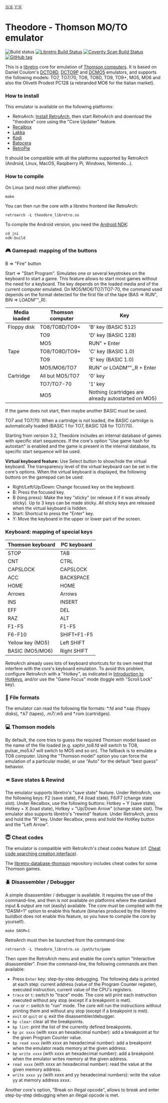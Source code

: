 [:gb:](https://github.com/Zlika/theodore/blob/master/README.md)
[:fr:](https://github.com/Zlika/theodore/blob/master/README-FR.md)

Theodore - Thomson MO/TO emulator
====================================

![Build status](https://github.com/Zlika/theodore/workflows/CI/badge.svg)
[![Libretro Build Status](https://img.shields.io/gitlab/pipeline/libretro/theodore/master?gitlab_url=https%3A%2F%2Fgit.libretro.com)](https://git.libretro.com/libretro/theodore/-/pipelines)
[![Coverity Scan Build Status](https://scan.coverity.com/projects/15677/badge.svg)](https://scan.coverity.com/projects/zlika-theodore)
[![GitHub tag](https://img.shields.io/github/tag/Zlika/theodore.svg)](https://github.com/Zlika/theodore/releases)

This is a [libretro](https://github.com/libretro) core for emulation of [Thomson computers](https://en.wikipedia.org/wiki/Thomson_computers). It is based on Daniel Coulom's [DCTO8D](http://dcto8.free.fr/), [DCTO9P](http://dcto9p.free.fr/) and [DCMO5](http://dcmo5.free.fr/) emulators, and supports the following models: TO7, TO7/70, TO8, TO8D, TO9, TO9+, MO5, MO6 and also the Olivetti Prodest PC128 (a rebranded MO6 for the Italian market).

### How to install

This emulator is available on the following platforms:
* RetroArch: [Install RetroArch](http://www.retroarch.com/?page=platforms), then start RetroArch and download the "theodore" core using the "Core Updater" feature.
* [Recalbox](https://www.recalbox.com/)
* [Lakka](http://www.lakka.tv/)
* [Kodi](https://kodi.tv/)
* [Batocera](https://batocera.org/)
* [RetroPie](https://retropie.org.uk/)

It should be compatible with all the platforms supported by RetroArch (Android, Linux, MacOS, Raspberry Pi, Windows, Nintendo...).

### How to compile

On Linux (and most other platforms):
```
make
```
You can then run the core with a libretro frontend like RetroArch:
```
retroarch -L theodore_libretro.so
```

To compile the Android version, you need the [Android NDK](https://developer.android.com/ndk/downloads/):
```
cd jni
ndk-build
```

### :video_game: Gamepad: mapping of the buttons

B => "Fire" button

Start => "Start Program". Simulates one or several keystrokes on the keyboard to start a game. This feature allows to start most games without the need for a keyboard. The key depends on the loaded media and of the current computer emulated. On MO5/MO6/TO7/TO7-70, the command used depends on the format detected for the first file of the tape (BAS => RUN", BIN => LOADM"",,R).

| Media loaded | Thomson computer | Key                 |
| ------------ | ---------------- | ------------------- |
| Floppy disk  | TO8/TO8D/TO9+    | 'B' key (BASIC 512) |
|              | TO9              | 'D' key (BASIC 128) |
|              | MO5              | RUN" + Enter        |
| Tape         | TO8/TO8D/TO9+    | 'C' key (BASIC 1.0) |
|              | TO9              | 'E' key (BASIC 1.0) |
|              | MO5/MO6/TO7      | RUN" or LOADM"",,R + Enter |
| Cartridge    | All but MO5/TO7  | '0' key             |
|              | TO7/TO7-70       | '1' key             |
|              | MO5              | Nothing (cartridges are already autostarted on MO5) |

If the game does not start, then maybe another BASIC must be used.

TO7 and TO7/70: When a cartridge is not loaded, the BASIC cartridge is automatically loaded (BASIC 1 for TO7, BASIC 128 for TO7/70).

Starting from version 3.2, Theodore includes an internal database of games with specific start sequences. If the core's option "Use game hash for autostart" is enabled and the game is present in the internal database, its specific start sequence will be used.

**Virtual keyboard feature:** Use Select button to show/hide the virtual keyboard. The transparency level of the virtual keyboard can be set in the core's options.
When the virtual keyboard is displayed, the following buttons on the gamepad can be used:
* Right/Left/Up/Down: Change focused key on the keyboard.
* B: Press the focused key.
* B (long press): Make the key "sticky" (or release it if it was already sticky). Up to 3 keys can be made sticky. All sticky keys are released when the virtual keyboard is hidden.
* Start: Shortcut to press the "Enter" key.
* Y: Move the keyboard in the upper or lower part of the screen.

### Keyboard: mapping of special keys

| Thomson keyboard | PC keyboard |
| ------------- | ------------- |
| STOP  | TAB  |
| CNT  | CTRL  |
| CAPSLOCK  | CAPSLOCK  |
| ACC  | BACKSPACE  |
| HOME  | HOME  |
| Arrows  | Arrows  |
| INS  | INSERT  |
| EFF  | DEL  |
| RAZ  | ALT  |
| F1-F5  | F1-F5  |
| F6-F10  | SHIFT+F1-F5  |
| Yellow key (MO5) | Left SHIFT |
| BASIC (MO5/MO6) | Right SHIFT |

RetroArch already uses lots of keyboard shortcuts for its own need that interfere with the core's keyboard emulation. To avoid this problem, configure RetroArch with a "Hotkey", as indicated in [Introduction to Hotkeys](https://docs.libretro.com/guides/retroarch-keyboard-controls/#introduction-to-hotkeys), and/or use the "Game Focus" mode (toggle with "Scroll Lock" key).

### :floppy_disk: File formats

The emulator can read the following file formats: *.fd and *.sap (floppy disks), *.k7 (tapes), *.m7/*.m5 and *.rom (cartridges).

### :computer: Thomson models

By default, the core tries to guess the required Thomson model based on the name of the file loaded (e.g. saphir_to8.fd will switch to TO8, pulsar_mo5.k7 will switch to MO5 and so on). The fallback is to emulate a TO8 computer. Using the "Thomson model" option you can force the emulation of a particular model, or use "Auto" for the default "best guess" behavior.

### :rewind: Save states & Rewind

The emulator supports libretro's "save state" feature. Under RetroArch, use the following keys: F2 (save state), F4 (load state), F6/F7 (change state slot). Under Recalbox, use the following buttons: Hotkey + Y (save state), Hotkey + X (load state), Hotkey + "Up/Down Arrow" (change state slot).
The emulator also supports libretro's "rewind" feature. Under RetroArch, press and hold the "R" key. Under Recalbox, press and hold the HotKey button and the "Left Arrow".

### :innocent: Cheat codes

The emulator is compatible with RetroArch's cheat codes feature (cf. [Cheat code searching creation interface](https://www.libretro.com/index.php/upcoming-retroarch-1-7-4-cheat-code-searchingcreation-interface-with-rumble-features/)).

The [libretro-database-thomson](https://github.com/Zlika/libretro-database-thomson) repository includes cheat codes for some Thomson games.

### :beetle: Disassembler / Debugger

A simple disassembler / debugger is available. It requires the use of the command-line, and then is not available on platforms where the standard input & output are not (easily) available.
The core must be compiled with the "DASM=1" option to enable this feature (binaries produced by the libretro buildbot does not enable this feature, so you have to compile the core by yourself).
```
make DASM=1
```
RetroArch must then be launched from the command-line:
```
retroarch -L theodore_libretro.so /path/to/game
```
Then open the RetroArch menu and enable the core's option "Interactive disassembler".
From the command-line, the following commands are then available:
* Press `Enter` key: step-by-step debugging. The following data is printed at each step: current address (value of the Program Counter register), executed instruction, current value of the CPU's registers.
* `trace` or `t`: switch to "trace" mode. The core will print each instruction executed without any stop (except if a breakpoint is met).
* `run` or `r`: switch to "run" mode. The core will run the instructions without printing them and without any stop (except if a breakpoint is met).
* `exit` or `quit` or `q`: exit the disassembler/debugger.
* `bp clear`: clear all the breakpoints.
* `bp list`: print the list of the currently defined breakpoints.
* `bp pc xxxx` (with xxxx an hexadecimal number): add a breakpoint at for the given Program Counter value.
* `bp read xxxx` (with xxxx an hexadecimal number): add a breakpoint when the emulator reads memory at the given address.
* `bp write xxxx` (with xxxx an hexadecimal number): add a breakpoint when the emulator writes memory at the given address.
* `read xxxx` (with xxxx an hexadecimal number): read the value at the given memory address.
* `write xxxx yy` (with xxxx and yy hexadecimal numbers): write the value yy at memory address xxxx.

Another core's option, "Break on illegal opcode", allows to break and enter step-by-step debugging when an illegal opcode is met.
